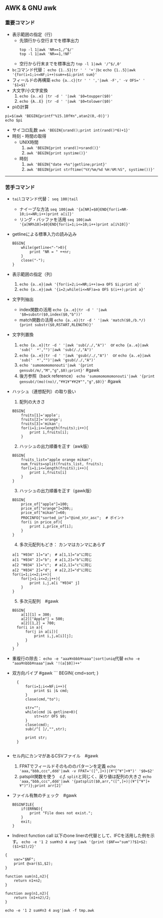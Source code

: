 ## AWK & GNU awk

### 重要コマンド
* 表示範囲の指定（行）
	* 先頭行から空行までを標準出力
		```
		top -l 1|awk 'NR==1,/^$/'
		top -l 1|awk 'NR==1,!NF'
		```
	* 空行から行末までを標準出力
		`top -l 1|awk '/^$/,0'`
* `bc`コマンド代替： `echo {1..5}|tr ' ' '+'|bc`
`echo {1..5}|awk '{for(i=1;i<=NF;i++)sum+=$i;print sum}'`
* フィールドの再構築
`echo {a..c}|tr ' ' ','|awk -F',' -v OFS=' ' '$1=$1'`
* 大文字/小文字変換
	1. `echo {a..e} |tr -d ' '|awk '$0=toupper($0)'`
	2. `echo {A..E} |tr -d ' '|awk '$0=tolower($0)'`
* piの計算
```
pi=$(awk 'BEGIN{printf"%15.10f¥n",atan2(0,-0)}')
echo $pi
```
* サイコロ乱数
`awk 'BEGIN{srand();print int(rand()*6)+1}'`
* 時刻・時間の取得
	* UNIX時間
		1. `awk 'BEGIN{print srand()+srand()}'`
		2. `awk 'BEGIN{print systime()}'`
	* 時刻
		1. `awk 'BEGIN{"date +%s"|getline;print}'`
		2. `awk 'BEGIN{print strftime("%Y/%m/%d %H:%M:%S", systime())}'`

---


### 苦手コマンド
* `tail`コマンド代替： `seq 100|tail`
	* ナイーブな方法
			`seq 100|awk '{a[NR]=$0}END{for(i=NR-10;i<=NR;i++)print a[i]}'`
	* リング・バッファを活用
			`seq 100|awk '{a[NR%10]=$0}END{for(i=1;i<=10;i++)print a[i%10]}'`
* getlineによる標準入力の読み込み
	```
	BEGIN{
	    while(getline<"-">0){
	        print "NR = " ++nr;
	    }
	    close("-");
	}
	```
* 表示範囲の指定（列）
	1. `echo {a..e}|awk '{for(i=2;i<=NR;i++)a=a OFS $i;print a}'`
	2. `echo {a..e}|awk '{i=2;while(i<=NF)a=a OFS $(i++);print a}'`
* 文字列抽出
	* index関数の活用
		`echo {a..e}|tr -d ' '|awk '$0=substr($0,index($0,"b"))'`
	* match関数の活用
		`echo {a..e}|tr -d ' '|awk 'match($0,/b.*/){print substr($0,RSTART,RLENGTH)}'`
* 文字列置換
	1. `echo {a..e}|tr -d ' '|awk 'sub(/./,"A")'`　or
		 `echo {a..e}|awk 'sub('  *',"")'|awk 'sub(/./,"A")'`
	2. `echo {a..e}|tr -d ' '|awk 'gsub(/./,"A")'`　or
		 `echo {a..e}|awk 'sub('  *',"")'|awk 'gsub(/./,"A")'`
	3. `echo 'sumomomomonouti'|awk '{print gensub(/m/,"M","g",$0);print}'` #gawk
	4. 後方参照（back reference）
		`echo 'sumomomomomonouti'|awk '{print gensub(/(mo)(no)/,"¥¥1¥"¥¥2¥"","g",$0)}'` #gawk
* ハッシュ（連想配列）の取り扱い
	1. 配列の大きさ
	```
	BEGIN{
	    fruits[1]='apple';
	    fruits[2]='orange';
	    fruits[3]='mikan';
	    for(i=1;i<=length(fruits);i++){
	        print i,fruits[i];
	    }
	```
	2. ハッシュの出力順番を正す（awk版）
	```
	BEGIN{
	    fruits_list="apple orange mikan";
	    num_fruits=split(fruits_list, fruits);
	    for(i=1;i<=length(fruits);i++){
	        print i,fruits[i]
	    }
	}
	```
	3. ハッシュの出力順番を正す（gawk版）
	```
	BEGIN{
	    price_of["apple"]=100;
	    price_of["orange"]=200;;
	    price_of["mikan"]=60;
	    PROCINFO["sorted_in"]="@ind_str_asc";  # ポイント
	    for(i in price_of){
	        print i,price_of[i];
	    }
	}
	```
	4. 多次元配列もどき： カンマはカンマにあらず
	```
	a[1 "¥034" 1]="a";　# a[1,1]="a"に同じ
	a[1 "¥034" 2]="b";　# a[1,2]="b"に同じ
	a[2 "¥034" 1]="c";　# a[2,1]="c"に同じ
	a[2 "¥034" 2]="d";　# a[2,2]="d"に同じ
	for(i=1;i<=2;i++){
	    for(j=1;i<=2;j++){
	        print i,j,a[i "¥034" j]
	    }
	}
	```
	5. 多次元配列　#gawk
	```
	BEGIN{
	    a[1][1] = 300;
	    a[2]["Apple"] = 500;
	    a[2][1,2] = 700;
      for(i in a){
          for(j in a[i])[
              print i,j,a[i][j];
          }
      }
	}
	```
* 重複行の除去： `echo -e "aaa¥nbbb¥naaa"|sort|uniq`代替
`echo -e "aaa¥nbbb¥naaa"|awk '!(a[$0])++'`
* 双方向パイプ  #gawk
		```
		BEGIN{
		    cmd=sort;
		}
		
		{
		    for(i=1;i<=NF;i++){
		        print $i |& cmd;
		    }
		    close(cmd,"to");
		    
		    str="";
		    while(cmd |& getline>0){
		        str=str OFS $0;
		    }
		    close(cmd);
		    sub(/^[ ]/,"",str);
		    
		    print str;
		}
	```
* セル内にカンマがあるCSVファイル　#gawk
	1. FPATでフィールドそのもののパターンを定義
	`echo 'aaa,"bbb,ccc",ddd'|awk -v FPAT='([^,]+)|(¥"[^¥"]+¥")' '$0=$2'`
	2. patsplit関数を使う　*c.f.* `split`と同じく、戻り値は配列の大きさ
	`echo 'aaa,"bbb,ccc",ddd'|awk '{patsplit($0,arr,"([^,]+)|(¥"[^¥"]+¥")")};print arr[2]'`
* ファイル有無のチェック　#gawk
	```
	BEGINFILE{
	    if(ERRNO){
	        print "File does not exist.";
	    }
	    exit;
	}
	```
* Indirect function call
以下のone linerの代替として、IFCを活用した例を示す。
`echo -e '1 2 sum¥n3 4 avg'|awk '{print ($NF=="sum")?$1+$2:($1+$2)/2}'`
```
{
    var="$NF";
    print @var($1,$2);
}

function sum(n1,n2){
    return n1+n2;
}

function avg(n1,n2){
    return (n1+n2)/2;
}
```
`echo -e '1 2 sum¥n3 4 avg'|awk -f tmp.awk`

